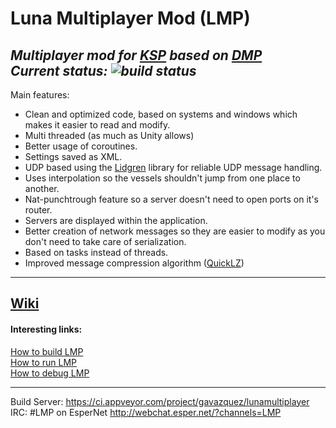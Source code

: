 # Luna Multiplayer Mod (LMP)

*Multiplayer mod for [KSP](https://kerbalspaceprogram.com) based on [DMP](https://github.com/godarklight/DarkMultiPlayer)*  
*Current status: <img src="https://ci.appveyor.com/api/projects/status/mf00yf1j560lfm8f?svg=true" alt="build status">*
---

Main features:
- Clean and optimized code, based on systems and windows which makes it easier to read and modify.
- Multi threaded (as much as Unity allows)
- Better usage of coroutines.
- Settings saved as XML.
- UDP based using the [Lidgren](https://github.com/lidgren/lidgren-network-gen3) library for reliable UDP message handling.
- Uses interpolation so the vessels shouldn't jump from one place to another.
- Nat-punchtrough feature so a server doesn't need to open ports on it's router.
- Servers are displayed within the application.
- Better creation of network messages so they are easier to modify as you don't need to take care of serialization.
- Based on tasks instead of threads.
- Improved message compression algorithm ([QuickLZ](http://www.quicklz.com))

---
## [Wiki](https://github.com/gavazquez/LunaMultiPlayer/wiki)

#### Interesting  links:

[How to build LMP](https://github.com/gavazquez/LunaMultiPlayer/wiki/How-to-compile-LMP)  
[How to run LMP](https://github.com/gavazquez/LunaMultiPlayer/wiki/How-to-run-LMP)  
[How to debug LMP](https://github.com/gavazquez/LunaMultiPlayer/wiki/Debugging-in-Visual-studio)  

---

Build Server: https://ci.appveyor.com/project/gavazquez/lunamultiplayer  
IRC: #LMP on EsperNet http://webchat.esper.net/?channels=LMP
